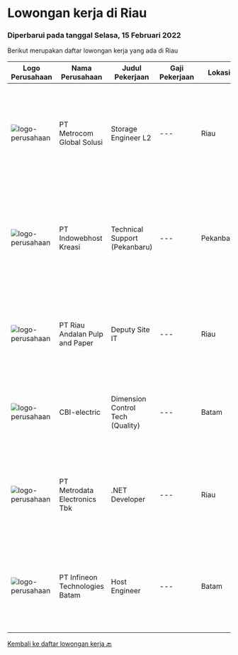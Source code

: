 
  # Lowongan kerja di Riau

  ### Diperbarui pada tanggal Selasa, 15 Februari 2022

  Berikut merupakan daftar lowongan kerja yang ada di Riau

  |Logo Perusahaan | Nama Perusahaan | Judul Pekerjaan | Gaji Pekerjaan | Lokasi | Deskripsi | Tanggal diunggah | Pranala |
  | -------------- | --------------- | --------------- | --------- | --------- | -------------- | ------- | ----------- |
  |![logo-perusahaan](https://image-service-cdn.seek.com.au/ff4cb1233a290f926d9dced69b6a50ab8b087e47/ee4dce1061f3f616224767ad58cb2fc751b8d2dc)|PT Metrocom Global Solusi|Storage Engineer L2|---|Riau|Perform daily device health check Create report activity for  maintenance Investigate compilation problems occur and can sort out problems that occur...|Jumat, 04 Februari 2022|https://www.jobstreet.co.id/id/job/storage-engineer-l2-3779411?token=0~f0f4d010-fc19-4e1b-a322-6f491a6dc4f9&sectionRank=1&jobId=jobstreet-id-job-3779411|
|![logo-perusahaan](https://image-service-cdn.seek.com.au/0213a50bf45dfd9365851bdfe5cd4d1bc2b0e0da/ee4dce1061f3f616224767ad58cb2fc751b8d2dc)|PT Indowebhost Kreasi|Technical Support (Pekanbaru)|---|Pekanbaru|KUALIFIKASI Pendidikan minimal SMK Jurusan Teknik Komputer Jaringan Pengalaman dibidangnya minimal 1 tahun Memiliki pengetahuan Teknik Jaringan Dasar...|Rabu, 02 Februari 2022|https://www.jobstreet.co.id/id/job/technical-support-pekanbaru-3776875?token=0~f0f4d010-fc19-4e1b-a322-6f491a6dc4f9&sectionRank=2&jobId=jobstreet-id-job-3776875|
|![logo-perusahaan](https://image-service-cdn.seek.com.au/1cbc2bb2833016eb89f4c08435ee8e7db8e43f63/ee4dce1061f3f616224767ad58cb2fc751b8d2dc)|PT Riau Andalan Pulp and Paper|Deputy Site IT|---|Riau|The Infrastructure Manager is responsible for leading the team to design, installation, maintenance, and retirement of the systems and personnel that...|Selasa, 25 Januari 2022|https://www.jobstreet.co.id/id/job/deputy-site-it-3768224?token=0~f0f4d010-fc19-4e1b-a322-6f491a6dc4f9&sectionRank=3&jobId=jobstreet-id-job-3768224|
|![logo-perusahaan](https://us.123rf.com/450wm/pavelstasevich/pavelstasevich1811/pavelstasevich181101027/112815900-stock-vector-no-image-available-icon-flat-vector.jpg?ver=6)|CBI-electric|Dimension Control Tech (Quality)|---|Batam|Job Overview:To prepare/maintains the daily DC RFI and reports for Fab. Stage (girder, shop activity, Erection Area, etc). Will in charge to Marjan...|Senin, 14 Februari 2022|https://www.jobstreet.co.id/id/job/dimension-control-tech-quality-1030404051?token=0~f0f4d010-fc19-4e1b-a322-6f491a6dc4f9&sectionRank=4&jobId=jobstreet-id-job-1030404051|
|![logo-perusahaan](https://image-service-cdn.seek.com.au/0d75518309b56a3cff39daa569b0ba02cc7a22f2/ee4dce1061f3f616224767ad58cb2fc751b8d2dc)|PT Metrodata Electronics Tbk|.NET Developer|---|Riau|Candidate must possess at least a Bachelor's Degree, Computer Science/Information Technology At least 1-2 year(s) of working experience in the related...|Selasa, 08 Februari 2022|https://www.jobstreet.co.id/id/job/net-developer-1030437661?token=0~f0f4d010-fc19-4e1b-a322-6f491a6dc4f9&sectionRank=5&jobId=jobstreet-id-job-1030437661|
|![logo-perusahaan](https://us.123rf.com/450wm/pavelstasevich/pavelstasevich1811/pavelstasevich181101027/112815900-stock-vector-no-image-available-icon-flat-vector.jpg?ver=6)|PT Infineon Technologies Batam|Host Engineer|---|Batam|At a glanceYou are responsible as system and software administrator covering up to installation, configuration, and customization of Tester Computers,...|Selasa, 25 Januari 2022|https://www.jobstreet.co.id/id/job/host-engineer-1030354854?token=0~f0f4d010-fc19-4e1b-a322-6f491a6dc4f9&sectionRank=6&jobId=jobstreet-id-job-1030354854|


  [Kembali ke daftar lowongan kerja 🔙](../README.md#daftar-lowongan-kerja)
  